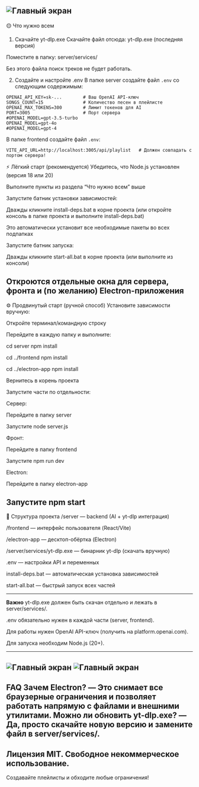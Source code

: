 ![Главный экран](assets/screenshot-main-2.png)
---
🟡 Что нужно всем
1. Скачайте yt-dlp.exe
Скачайте файл отсюда: yt-dlp.exe (последняя версия)

Поместите в папку: server/services/

Без этого файла поиск треков не будет работать.

2. Создайте и настройте .env
В папке server создайте файл `.env` со следующим содержимым:
```
OPENAI_API_KEY=sk-...        # Ваш OpenAI API-ключ
SONGS_COUNT=15               # Количество песен в плейлисте
OPENAI_MAX_TOKENS=300        # Лимит токенов для AI
PORT=3005                    # Порт сервера
#OPENAI_MODEL=gpt-3.5-turbo
OPENAI_MODEL=gpt-4o
#OPENAI_MODEL=gpt-4
```


В папке frontend создайте файл `.env`:
```
VITE_API_URL=http://localhost:3005/api/playlist   # Должен совпадать с портом сервера!
```

⚡ Лёгкий старт (рекомендуется)
Убедитесь, что Node.js установлен (версия 18 или 20)

Выполните пункты из раздела “Что нужно всем” выше

Запустите батник установки зависимостей:

Дважды кликните install-deps.bat в корне проекта
(или откройте консоль в папке проекта и выполните install-deps.bat)

Это автоматически установит все необходимые пакеты во всех подпапках

Запустите батник запуска:

Дважды кликните start-all.bat в корне проекта
(или выполните из консоли)

Откроются отдельные окна для сервера, фронта и (по желанию) Electron-приложения
---
⚙️ Продвинутый старт (ручной способ)
Установите зависимости вручную:

Откройте терминал/командную строку

Перейдите в каждую папку и выполните:

cd server
npm install

cd ../frontend
npm install

cd ../electron-app
npm install

Вернитесь в корень проекта

Запустите части по отдельности:

Сервер:

Перейдите в папку server

Запустите node server.js

Фронт:

Перейдите в папку frontend

Запустите npm run dev

Electron:

Перейдите в папку electron-app

Запустите npm start
---
📁 Структура проекта
/server — backend (AI + yt-dlp интеграция)

/frontend — интерфейс пользователя (React/Vite)

/electron-app — десктоп-обёртка (Electron)

/server/services/yt-dlp.exe — бинарник yt-dlp (скачать вручную)

.env — настройки API и переменных

install-deps.bat — автоматическая установка зависимостей

start-all.bat — быстрый запуск всех частей


---
**Важно**
yt-dlp.exe должен быть скачан отдельно и лежать в server/services/.

.env обязательно нужен в каждой части (server, frontend).

Для работы нужен OpenAI API-ключ (получить на platform.openai.com).

Для запуска необходим Node.js (20+).

---
![Главный экран](assets/screenshot-main-3.png)      ![Главный экран](assets/screenshot-main-4.png)
---
FAQ
Зачем Electron?
— Это снимает все браузерные ограничения и позволяет работать напрямую с файлами и внешними утилитами.
Можно ли обновить yt-dlp.exe?
— Да, просто скачайте новую версию и замените файл в server/services/.
---
Лицензия
MIT. Свободное некоммерческое использование.
---
Создавайте плейлисты и обходите любые ограничения!

